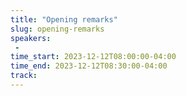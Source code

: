 ```yaml
---
title: "Opening remarks"
slug: opening-remarks
speakers:
 - 
time_start: 2023-12-12T08:00:00-04:00
time_end: 2023-12-12T08:30:00-04:00
track: 
---
```


